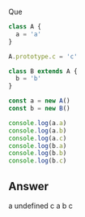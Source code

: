 Que 
```javascript
class A {
  a = 'a'
}

A.prototype.c = 'c'

class B extends A {
  b = 'b'
}

const a = new A()
const b = new B()

console.log(a.a)
console.log(a.b)
console.log(a.c)
console.log(b.a)
console.log(b.b)
console.log(b.c)
```

## Answer 
a
undefined
c
a
b
c